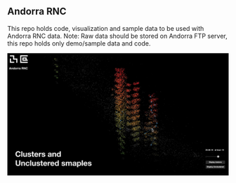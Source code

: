 ## Andorra RNC

This repo holds code, visualization and sample data to be used with Andorra RNC data.
Note: Raw data should be stored on Andorra FTP server, this repo holds only demo/sample data and code. 

![Unity](https://github.com/ChangingPlaces/Andorra_RNC/blob/master/OUTPUT/Screen%20Shot%202017-09-25%20at%205.03.14%20PM.png)

